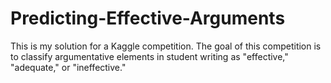 # Predicting-Effective-Arguments
This is my solution for a Kaggle competition. The goal of this competition is to classify argumentative elements in student writing as "effective," "adequate," or "ineffective." 
